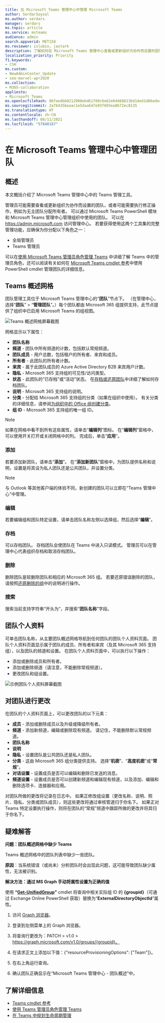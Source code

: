 ```yaml
---
title: 在 Microsoft Teams 管理中心中管理 Microsoft Teams
author: SerdarSoysal
ms.author: serdars
manager: serdars
ms.topic: article
ms.service: msteams
audience: admin
search.appverid: MET150
ms.reviewer: islubin, jastark
description: 了解如何在 Microsoft Teams 管理中心查看或更新组织为协作而设置的团队。
localization_priority: Priority
f1.keywords:
- CSH
ms.custom:
- NewAdminCenter_Update
- seo-marvel-apr2020
ms.collection:
- M365-collaboration
appliesto:
- Microsoft Teams
ms.openlocfilehash: 86feedbb0212908ebd61f89c6e62e6d468813bd14ed1d86edec3abc00bf1d582
ms.sourcegitcommit: 2a76435beaac1e5daa647e93f693ea8672ec0135
ms.translationtype: HT
ms.contentlocale: zh-CN
ms.lasthandoff: 08/11/2021
ms.locfileid: "57848187"
---
```

# <a name="manage-teams-in-the-microsoft-teams-admin-center"></a>在 Microsoft Teams 管理中心中管理团队

## <a name="overview"></a>概述

本文概括介绍了 Microsoft Teams 管理中心中的 Teams 管理工具。

管理员可能需要查看或更新组织为协作而设置的团队，或者可能需要执行修正操作，例如为无主团队分配所有者。 可以通过 Microsoft Teams PowerShell 模块和 Microsoft Teams 管理中心管理组织中使用的团队。 可以在 <a href="https://go.microsoft.com/fwlink/p/?linkid=2024339" target="_blank">https://admin.microsoft.com</a> 访问管理中心。 若要获得使用这两个工具集的完整管理功能，应确保为你分配以下角色之一：

- 全局管理员
- Teams 管理员

可以在[使用 Microsoft Teams 管理员角色管理 Teams](using-admin-roles.md) 中详细了解 Teams 中的管理员角色，还可以阅读有关如何在 [Microsoft Teams cmdlet 参考](/powershell/teams/)中使用 PowerShell cmdlet 管理团队的详细信息。



## <a name="teams-overview-grid"></a>Teams 概述网格

团队管理工具位于 Microsoft Teams 管理中心的“**团队**”节点下。 （在管理中心，选择“**团队**” > “**管理团队**”。）每个团队都由 Microsoft 365 组提供支持，此节点提供了组织中已启用 Microsoft Teams 的组视图。

![Teams 概述网格屏幕截图](media/manage-teams-in-modern-portal-grid.png)  

网格显示以下属性：

- **团队名称**
- **频道** - 团队中所有频道的计数，包括默认常规频道。
- **团队成员** - 用户总数，包括租户的所有者、来宾和成员。
- **所有者** - 此团队的所有者计数。
- **来宾** - 属于此团队成员的 Azure Active Directory B2B 来宾用户计数。
- **隐私** - Microsoft 365 支持组的可见性/访问类型。
- **状态** - 此团队的“已存档”或“活动”状态。 在[存档或还原团队](https://support.office.com/article/archive-or-restore-a-team-dc161cfd-b328-440f-974b-5da5bd98b5a7)中详细了解如何存档团队。
- **说明** - Microsoft 365 支持组的说明。
- **分类** - 分配给 Microsoft 365 支持组的分类（如果在组织中使用）。 有关分类的详细信息，请参阅[为组织中的 Office 组创建分类](/office365/enterprise/powershell/manage-office-365-groups-with-powershell#create-classifications-for-office-groups-in-your-organization)。
- **组 ID** - Microsoft 365 支持组的唯一组 ID。

> [!NOTE]
> 如果在网格中看不到所有这些属性，请单击“**编辑列**”图标。 在“**编辑列**”窗格中，可以使用开关打开或关闭网格中的列。 完成后，单击“**应用**”。

### <a name="add"></a>添加

若要添加新团队，请单击“**添加**”。 在“**添加新团队**”窗格中，为团队提供名称和说明，设置是将其设为私人团队还是公共团队，并设置分类。

> [!NOTE]
> 与 Outlook 等其他客户端的体验不同，新创建的团队可以立即在“Teams 管理中心”中管理。

### <a name="edit"></a>编辑

若要编辑组和团队特定设置，请单击团队名称左侧以选择组，然后选择“**编辑**”。

### <a name="archive"></a>存档

可以存档团队。 存档团队会使团队在 Teams 中进入只读模式。 管理员可以在管理中心代表组织存档和取消存档团队。 

### <a name="delete"></a>删除

删除团队是软删除团队和相应的 Microsoft 365 组。 若要还原错误删除的团队，请按照[还原删除的组](/microsoft-365/admin/create-groups/restore-deleted-group)中的说明进行操作。

### <a name="search"></a>搜索

搜索当前支持字符串“开头为”，并搜索“**团队名称**”字段。

## <a name="team-profile"></a>团队个人资料

可单击团队名称，从主要团队概述网格导航到任何团队的团队个人资料页面。 团队个人资料页面显示属于团队的成员、所有者和来宾（及其 Microsoft 365 支持组），以及团队的频道和设置。 在团队个人资料页面中，可以执行以下操作：

- 添加或删除成员和所有者。
- 添加或删除频道（请注意，不能删除常规频道）。
- 更改团队和组设置。
 
![示例团队个人资料屏幕截图](media/manage-teams-in-modern-portal-team-profile-page.png)

## <a name="making-changes-to-teams"></a>对团队进行更改

在团队的个人资料页面上，可以更改团队的以下元素：

- **成员** - 添加或删除成员以及升级或降级所有者。
- **频道** - 添加新频道，编辑或删除现有频道。 请记住，不能删除默认常规频道。
- **团队名称**
- **说明**
- **隐私** - 设置团队是公共团队还是私人团队。
- **分类** - 这由 Microsoft 365 组分类提供支持。 选择“**机密**”、“**高度机密**”或“**常规**”。
- **对话设置** - 设置成员是否可以编辑和删除已发送的消息。
- **频道设置** - 设置成员是否可以创建新频道和编辑现有频道，以及添加、编辑和删除选项卡、连接器和应用。

对团队所做的更改将记录在日志中。 如果正修改组设置（更改名称、说明、照片、隐私、分类或团队成员），则这些更改将通过审核管道归于你名下。 如果正对 Teams 特定设置执行操作，则将在团队的“常规”频道中跟踪所做的更改并将其归于你名下。

## <a name="troubleshooting"></a>疑难解答

**问题：团队概述网格中缺少 Teams**

Teams 概述网格中的团队列表中缺少一些团队。

**原因**：当系统错误（或尚未）分析团队时会出现此问题，这可能导致团队缺少属性，无法被识别。

**解决方法：通过 MS Graph 手动将属性设置为正确的值**

使用 **“[Get-UnifiedGroup](/powershell/module/exchange/users-and-groups/get-unifiedgroup)”** cmdlet 将查询中相关实际组 ID 的 **{groupid}**（可通过 Exchange Online PowerShell 获取）替换为“**ExternalDirectoryObjectId**”属性。

1. 访问 [Graph 浏览器](https://developer.microsoft.com/graph/graph-explorer)。

2. 登录到左侧菜单上的 Graph 浏览器。

3. 将查询行更改为：PATCH > v1.0 > https://graph.microsoft.com/v1.0/groups/{groupid}。

4. 在请求正文上添加以下值：{"resourceProvisioningOptions": ["Team"]}。

5. 在右上角运行查询。

6. 确认团队正确显示在“Microsoft Teams 管理中心 - 团队概述”中。

## <a name="learn-more"></a>了解详细信息

- [Teams cmdlet 参考](/powershell/teams/)  
- [使用 Teams 管理员角色管理 Teams](using-admin-roles.md)
- [在 Teams 中规划生命周期管理](plan-teams-lifecycle.md)
